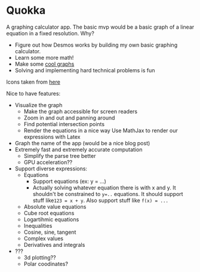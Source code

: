 # Quokka

A graphing calculator app. The basic mvp would be a basic graph
of a linear equation in a fixed resolution. Why?
- Figure out how Desmos works by building my own basic graphing calculator.
- Learn some more math!
- Make some [cool graphs](https://www.desmos.com/calculator/btezq8hinh)
- Solving and implementing hard technical problems is fun

Icons taken from [here](https://www.svgrepo.com/collection/font-awesome-solid-icons)

Nice to have features:
- Visualize the graph
    - Make the graph accessible for screen readers
    - Zoom in and out and panning around
    - Find potential intersection points
    - Render the equations in a nice way
      Use MathJax to render our expressions with Latex
- Graph the name of the app (would be a nice blog post)
- Extremely fast and extremely accurate computation
  - Simplify the parse tree better
  - GPU acceleration??
- Support diverse expressions:
    - Equations
      - Support equations (ex: y = ...)
      - Actually solving whatever equation there is with x and y.
        It shouldn't be constrained to `y=..` equations. It should
        support stuff like`123 = x + y`. Also support stuff like `f(x) = ...`
    - Absolute value equations
    - Cube root equations
    - Logartihmic equations
    - Inequalities
    - Cosine, sine, tangent
    - Complex values
    - Derivatives and integrals
- ???
    - 3d plotting??
    - Polar coodinates?
